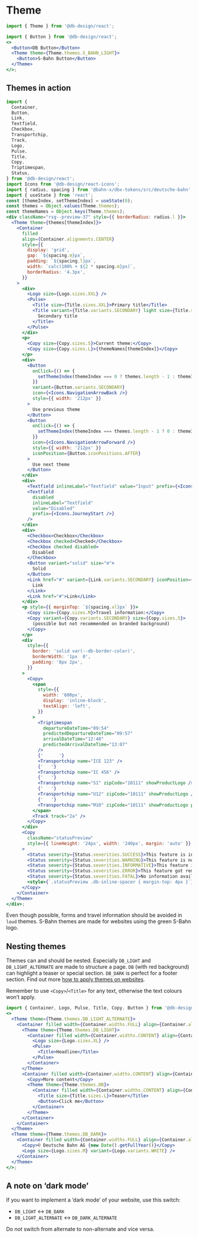 # Theme

```js
import { Theme } from '@db-design/react';
```

```jsx
import { Button } from '@db-design/react';
<>
  <Button>DB Button</Button>
  <Theme theme={Theme.themes.S_BAHN_LIGHT}>
    <Button>S-Bahn Button</Button>
  </Theme>
</>;
```

## Themes in action

```jsx noeditor
import {
  Container,
  Button,
  Link,
  Textfield,
  Checkbox,
  Transportchip,
  Track,
  Logo,
  Pulse,
  Title,
  Copy,
  Triptimespan,
  Status,
} from '@db-design/react';
import Icons from '@db-design/react-icons';
import { radius, spacing } from '@bahn-x/dbx-tokens/src/deutsche-bahn';
import { useState } from 'react';
const [themeIndex, setThemeIndex] = useState(0);
const themes = Object.values(Theme.themes);
const themeNames = Object.keys(Theme.themes);
<div className="rsg--preview-37" style={{ borderRadius: radius.l }}>
  <Theme theme={themes[themeIndex]}>
    <Container
      filled
      align={Container.alignments.CENTER}
      style={{
        display: 'grid',
        gap: `${spacing.m}px`,
        padding: `${spacing.l}px`,
        width: `calc(100% + ${2 * spacing.m}px)`,
        borderRadius: '4.3px',
      }}
    >
      <div>
        <Logo size={Logo.sizes.XXL} />
        <Pulse>
          <Title size={Title.sizes.XXL}>Primary title</Title>
          <Title variant={Title.variants.SECONDARY} light size={Title.sizes.M}>
            Secondary title
          </Title>
        </Pulse>
      </div>
      <p>
        <Copy size={Copy.sizes.S}>Current theme:</Copy>
        <Copy size={Copy.sizes.L}>{themeNames[themeIndex]}</Copy>
      </p>
      <div>
        <Button
          onClick={() => {
            setThemeIndex(themeIndex === 0 ? themes.length - 1 : themeIndex - 1);
          }}
          variant={Button.variants.SECONDARY}
          icon={<Icons.NavigationArrowBack />}
          style={{ width: '212px' }}
        >
          Use previous theme
        </Button>
        <Button
          onClick={() => {
            setThemeIndex(themeIndex === themes.length - 1 ? 0 : themeIndex + 1);
          }}
          icon={<Icons.NavigationArrowForward />}
          style={{ width: '212px' }}
          iconPosition={Button.iconPositions.AFTER}
        >
          Use next theme
        </Button>
      </div>
      <div>
        <Textfield inlineLabel="Textfield" value="Input" prefix={<Icons.JourneyStart />} />
        <Textfield
          disabled
          inlineLabel="Textfield"
          value="Disabled"
          prefix={<Icons.JourneyStart />}
        />
      </div>
      <div>
        <Checkbox>Checkbox</Checkbox>
        <Checkbox checked>Checked</Checkbox>
        <Checkbox checked disabled>
          Disabled
        </Checkbox>
        <Button variant="solid" size="m">
          Solid
        </Button>
        <Link href="#" variant={Link.variants.SECONDARY} iconPosition={Link.iconPositions.BEFORE}>
          Link
        </Link>
        <Link href="#">Link</Link>
      </div>
      <p style={{ marginTop: `${spacing.xl}px` }}>
        <Copy size={Copy.sizes.M}>Travel information:</Copy>
        <Copy variant={Copy.variants.SECONDARY} size={Copy.sizes.S}>
          (possible but not recommended on branded background)
        </Copy>
      </p>
      <div
        style={{
          border: 'solid var(--db-border-color)',
          borderWidth: '1px  0',
          padding: '8px 2px',
        }}
      >
        <Copy>
          <span
            style={{
              width: '600px',
              display: 'inline-block',
              textAlign: 'left',
            }}
          >
            <Triptimespan
              departureDateTime="09:54"
              predictedDepartureDateTime="09:57"
              arrivalDateTime="12:48"
              predictedArrivalDateTime="13:07"
            />
            {'      '}
            <Transportchip name="ICE 123" />
            {'   '}
            <Transportchip name="IC 456" />
            {'   '}
            <Transportchip name="S1" zipCode="10111" showProductLogo />
            {'   '}
            <Transportchip name="U12" zipCode="10111" showProductLogo />
            {'   '}
            <Transportchip name="M10" zipCode="10111" showProductLogo product="tram" />
          </span>
          <Track track="2a" />
        </Copy>
      </div>
      <Copy
        className="statusPreview"
        style={{ lineHeight: '24px', width: '240px', margin: 'auto' }}
      >
        <Status severity={Status.severities.SUCCESS}>This feature is included</Status>
        <Status severity={Status.severities.WARNING}>This feature is not included</Status>
        <Status severity={Status.severities.INFORMATIVE}>This feature is optional</Status>
        <Status severity={Status.severities.ERROR}>This feature got removed</Status>
        <Status severity={Status.severities.FATAL}>No information available</Status>
        <style>{`.statusPreview .db-inline-spacer { margin-top: 4px }`}</style>
      </Copy>
    </Container>
  </Theme>
</div>;
```

Even though possible, forms and travel information should be avoided in `loud` themes. S-Bahn themes are made for websites using the green S-Bahn logo.

## Nesting themes

Themes can and should be nested. Especially `DB_LIGHT` and `DB_LIGHT_ALTERNATE` are made to structure a page. `DB` (with red background) can highlight a teaser or special section. `DB_DARK` is perfect for a footer section. Find out more [how to apply themes on websites](https://dpp.bahn-x.de/foundation/colours/how-to-use-colours).

Remember to use `<Copy>`/`<Title>` for any text, otherwise the text colours won’t apply.

```jsx { "props": { "className": "nesting-themes" } }
import { Container, Logo, Pulse, Title, Copy, Button } from '@db-design/react';
<>
  <Theme theme={Theme.themes.DB_LIGHT_ALTERNATE}>
    <Container filled width={Container.widths.FULL} align={Container.alignments.CENTER}>
      <Theme theme={Theme.themes.DB_LIGHT}>
        <Container filled width={Container.widths.CONTENT} align={Container.alignments.CENTER}>
          <Logo size={Logo.sizes.XL} />
          <Pulse>
            <Title>Headline</Title>
          </Pulse>
        </Container>
      </Theme>
      <Container filled width={Container.widths.CONTENT} align={Container.alignments.CENTER}>
        <Copy>More content</Copy>
        <Theme theme={Theme.themes.DB}>
          <Container filled width={Container.widths.CONTENT} align={Container.alignments.CENTER}>
            <Title size={Title.sizes.L}>Teaser</Title>
            <Button>Click me</Button>
          </Container>
        </Theme>
      </Container>
    </Container>
  </Theme>
  <Theme theme={Theme.themes.DB_DARK}>
    <Container filled width={Container.widths.FULL} align={Container.alignments.CENTER}>
      <Copy>© Deutsche Bahn AG {new Date().getFullYear()}</Copy>
      <Logo size={Logo.sizes.M} variant={Logo.variants.WHITE} />
    </Container>
  </Theme>
</>;
```

<style>
  .nesting-themes > div {
    border-radius: 4.3px;
    overflow: hidden;
  }

  .nesting-themes > div > div > .db-container {
    padding: 16px;
  }

  .nesting-themes .db-theme--db .db-container {
    margin-top: 32px;
  }

  .nesting-themes .db-button {
    margin-top: 8px;
  }

  .nesting-themes .DB_DARK .db-logo {
    margin-top: 8px;
  }
</style>

## A note on ‘dark mode’

If you want to implement a ‘dark mode’ of your website, use this switch:

- `DB_LIGHT` ↔︎ `DB_DARK`
- `DB_LIGHT_ALTERNATE` ↔︎ `DB_DARK_ALTERNATE`

Do _not_ switch from alternate to non-alternate and vice versa.
